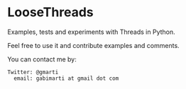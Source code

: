 # LooseThreads
Examples, tests and experiments with Threads in Python.

Feel free to use it and contribute examples and comments.

You can contact me by:

    Twitter: @gmarti
      email: gabimarti at gmail dot com
      
      
